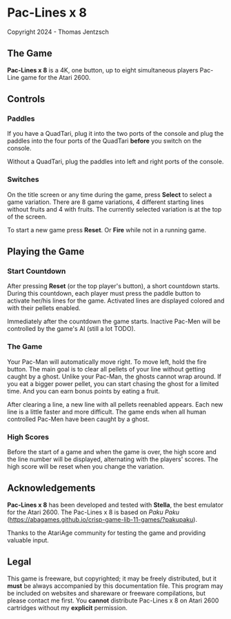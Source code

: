 # Pac-Lines x 8
Copyright 2024 - Thomas Jentzsch

## The Game

**Pac-Lines x 8** is a 4K, one button, up to eight simultaneous players Pac-Line game for the Atari 2600. 

## Controls
### Paddles
If you have a QuadTari, plug it into the two ports of the console and plug the paddles into the four ports of the QuadTari **before** you switch on the console. 

Without a QuadTari, plug the paddles into left and right ports of the console.

### Switches
On the title screen or any time during the game, press **Select** to select a game variation. There are 8 game variations, 4 different starting lines without fruits and 4 with fruits. The currently selected variation is at the top of the screen.

To start a new game press **Reset**. Or **Fire** while not in a running game.

## Playing the Game
### Start Countdown
After pressing **Reset** (or the top player's button), a short countdown starts. During this countdown, each player must press the paddle button to activate her/his lines for the game. Activated lines are displayed colored and with their pellets enabled.

Immediately after the countdown the game starts. Inactive Pac-Men will be controlled by the game's AI (still a lot TODO).

### The Game
Your Pac-Man will automatically move right. To move left, hold the fire button. The main goal is to clear all pellets of your line without getting caught by a ghost. Unlike your Pac-Man, the ghosts cannot wrap around. If you eat a bigger power pellet, you can start chasing the ghost for a limited time. And you can earn bonus points by eating a fruit. 

After clearing a line, a new line with all pellets reenabled appears. Each new line is a little faster and more difficult. The game ends when all human controlled Pac-Men have been caught by a ghost.

### High Scores
Before the start of a game and when the game is over, the high score and the line number will be displayed, alternating with the players' scores. The high score will be reset when you change the variation.

## Acknowledgements
**Pac-Lines x 8** has been developed and tested with **Stella**, the best emulator for the Atari 2600. The Pac-Lines x 8 is based on _Paku Paku_ (https://abagames.github.io/crisp-game-lib-11-games/?pakupaku).

Thanks to the AtariAge community for testing the game and providing valuable input.

## Legal
This game is freeware, but copyrighted; it may be freely distributed, but it **must** be always accompanied by this documentation file. This program may be included on websites and shareware or freeware compilations, but please contact me first. You **cannot** distribute Pac-Lines x 8 on Atari 2600 cartridges without my **explicit** permission. 
